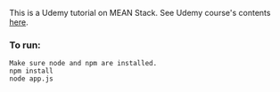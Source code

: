 This is a Udemy tutorial on MEAN Stack.
See Udemy course's contents [here](https://udemy.com/the-complete-javascript-developer-mean-stack-zero-to-hero/).


### To run:

    Make sure node and npm are installed.
    npm install
    node app.js
